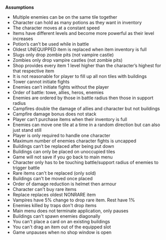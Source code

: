 **Assumptions**


* Multiple enemies can be on the same tile together
* Character can hold as many potions as they want in inventory
* The character moves at a constant speed
* Items have different levels and become more powerful as their level increases
* Potion’s can’t be used while in battle
* Oldest UNEQUIPPED item is replaced when item inventory is full
* Slugs only drop zombie pits (not vampire castle)
* Zombies only drop vampire castles (not zombie pits)
* Shop provides every item 1 level higher than the character’s highest for that respective item
* It is not reasonable for player to fill up all non tiles with buildings
* Tower cannot initiate fights
* Enemies can’t initiate fights without the player
* Order of battle: towe, allies, heros, enemies
* Enemies are ordered by those in battle radius then those in support radius
* Campfires double the damage of allies and character but not buildings
* Campfire damage bonus does not stack
* Player can’t purchase items when their inventory is full
* Enemies can move one tile at a time in a random direction but can also just stand still
* Player is only required to handle one character
* Maximum number of enemies character fights is uncapped
* Buildings can’t be replaced after being put down
* Buildings can only be placed on unoccupied tiles
* Game will not save if you go back to main menu
* Character only has to be touching battle/support radius of enemies to trigger battle
* Rare items can't be replaced (only sold)
* Buildings can't be moved once placed
* Order of damage reduction is helmet then armour
* Character can't buy rare items
* Replace replaces oldest NONRARE item
* Vampires have 5% change to drop rare item. Rest have 1%
* Enemies killed by traps don't drop items
* Main menu does not terminate application, only pauses
* Buildings can't spawn enemies diagonally
* You can't place a card on an existing buildings
* You can't drag an item out of the equipped slot
* Game unpauses when no shop window is open